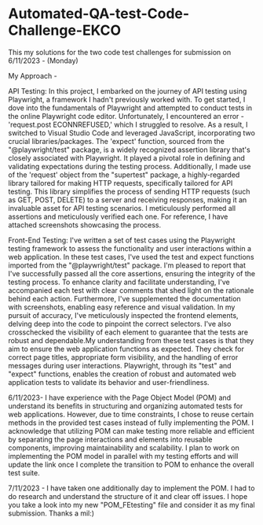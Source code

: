 # Automated-QA-test-Code-Challenge-EKCO
This my solutions for the two code test challenges for submission on 6/11/2023 - (Monday)

My Approach - 

API Testing:
In this project, I embarked on the journey of API testing using Playwright, a framework I hadn't previously worked with. To get started, I dove into the fundamentals of Playwright and attempted to conduct tests in the online Playwright code editor. Unfortunately, I encountered an error - 'request.post ECONNREFUSED,' which I struggled to resolve. As a result, I switched to Visual Studio Code and leveraged JavaScript, incorporating two crucial libraries/packages. The 'expect' function, sourced from the "@playwright/test" package, is a widely recognized assertion library that's closely associated with Playwright. It played a pivotal role in defining and validating expectations during the testing process. Additionally, I made use of the 'request' object from the "supertest" package, a highly-regarded library tailored for making HTTP requests, specifically tailored for API testing. This library simplifies the process of sending HTTP requests (such as GET, POST, DELETE) to a server and receiving responses, making it an invaluable asset for API testing scenarios. I meticulously performed all assertions and meticulously verified each one. For reference, I have attached screenshots showcasing the process.

Front-End Testing:
I've written a set of test cases using the Playwright testing framework to assess the functionality and user interactions within a web application. In these test cases, I've used the test and expect functions imported from the "@playwright/test" package.  I'm pleased to report that I've successfully passed all the core assertions, ensuring the integrity of the testing process. To enhance clarity and facilitate understanding, I've accompanied each test with clear comments that shed light on the rationale behind each action. Furthermore, I've supplemented the documentation with screenshots, enabling easy reference and visual validation. In my pursuit of accuracy, I've meticulously inspected the frontend elements, delving deep into the code to pinpoint the correct selectors. I've also crosschecked the visibility of each element to guarantee that the tests are robust and dependable.My understanding from these test cases is that they aim to ensure the web application functions as expected. They check for correct page titles, appropriate form visibility, and the handling of error messages during user interactions. Playwright, through its "test" and "expect" functions, enables the creation of robust and automated web application tests to validate its behavior and user-friendliness.

6/11/2023- I have experience with the Page Object Model (POM) and understand its benefits in structuring and organizing automated tests for web applications. However, due to time constraints, I chose to reuse certain methods in the provided test cases instead of fully implementing the POM. I acknowledge that utilizing POM can make testing more reliable and efficient by separating the page interactions and elements into reusable components, improving maintainability and scalability. I plan to work on implementing the POM model in parallel with my testing efforts and will update the link once I complete the transition to POM to enhance the overall test suite.

7/11/2023 - I have taken one additionally day to implement the POM. I had to do research and understand the structure of it and clear off issues. I hope you take a look into my new "POM_FEtesting" file and consider it as my final submission. Thanks a mil:)








